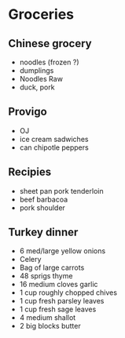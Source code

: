 # Groceries

## Chinese grocery

- noodles (frozen ?)
- dumplings
- Noodles Raw
- duck, pork

## Provigo

- OJ
- ice cream sadwiches
- can chipotle peppers

## Recipies

- sheet pan pork tenderloin
- beef barbacoa
- pork shoulder

## Turkey dinner

- 6 med/large yellow onions
- Celery
- Bag of large carrots
- 48 sprigs thyme
- 16 medium cloves garlic
- 1 cup roughly chopped chives
- 1 cup fresh parsley leaves
- 1 cup fresh sage leaves
- 4 medium shallot
- 2 big blocks butter
